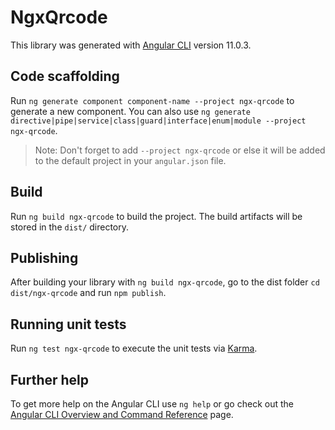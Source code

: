 # NgxQrcode

This library was generated with [Angular CLI](https://github.com/angular/angular-cli) version 11.0.3.

## Code scaffolding

Run `ng generate component component-name --project ngx-qrcode` to generate a new component. You can also use `ng generate directive|pipe|service|class|guard|interface|enum|module --project ngx-qrcode`.
> Note: Don't forget to add `--project ngx-qrcode` or else it will be added to the default project in your `angular.json` file. 

## Build

Run `ng build ngx-qrcode` to build the project. The build artifacts will be stored in the `dist/` directory.

## Publishing

After building your library with `ng build ngx-qrcode`, go to the dist folder `cd dist/ngx-qrcode` and run `npm publish`.

## Running unit tests

Run `ng test ngx-qrcode` to execute the unit tests via [Karma](https://karma-runner.github.io).

## Further help

To get more help on the Angular CLI use `ng help` or go check out the [Angular CLI Overview and Command Reference](https://angular.io/cli) page.
